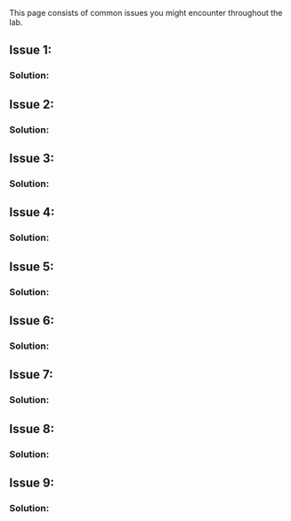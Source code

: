 This page consists of common issues you might encounter throughout the lab.

## Issue 1:
### Solution:

## Issue 2:
### Solution:

## Issue 3:
### Solution:

## Issue 4:
### Solution:

## Issue 5:
### Solution:

## Issue 6:
### Solution:

## Issue 7:
### Solution:

## Issue 8:
### Solution:

## Issue 9:
### Solution:



